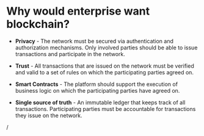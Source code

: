 # Why would enterprise want blockchain?


- **Privacy** - The network must be secured via  authentication and authorization  mechanisms. Only involved parties should be  able to issue transactions and participate in  the network.

- **Trust** - All transactions that are issued on the  network must be verified and valid to a set of  rules on which the participating parties  agreed on.


- **Smart Contracts** - The platform should support the execution of  business logic on which the participating  parties have agreed on.

- **Single source of truth** - An immutable ledger that keeps track of all  transactions. Participating parties must be  accountable for transactions they issue on  the network.

<div class="absolute right-5px bottom-5px">
<SlideCurrentNo /> / <SlidesTotal />
</div>